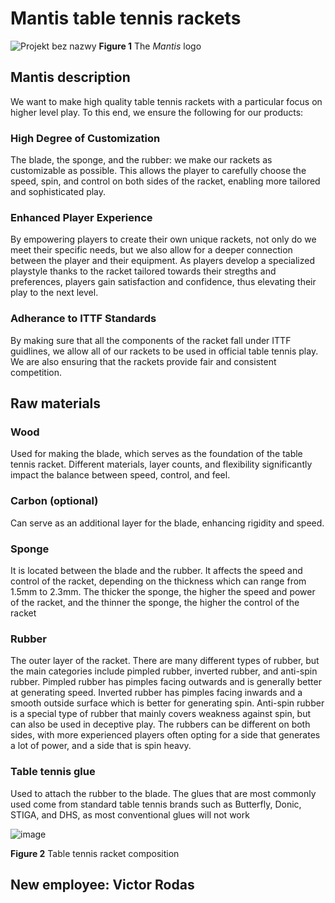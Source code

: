 # Mantis table tennis rackets

![Projekt bez nazwy](https://github.com/AntGra25/unit3-CS24/assets/142757981/58c58c9f-8682-41ad-bfde-d1c91bd507fe)
**Figure 1** The *Mantis* logo

## Mantis description
We want to make high quality table tennis rackets with a particular focus on higher level play. To this end, we ensure the following for our products:

### High Degree of Customization
The blade, the sponge, and the rubber: we make our rackets as customizable as possible. This allows the player to carefully choose the speed, spin, and control on both sides of the racket, enabling more tailored and sophisticated play.

### Enhanced Player Experience
By empowering players to create their own unique rackets, not only do we meet their specific needs, but we also allow for a deeper connection between the player and their equipment. As players develop a specialized playstyle thanks to the racket tailored towards their stregths and preferences, players gain satisfaction and confidence, thus elevating their play to the next level.

### Adherance to ITTF Standards
By making sure that all the components of the racket fall under ITTF guidlines, we allow all of our rackets to be used in official table tennis play. We are also ensuring that the rackets provide fair and consistent competition.


## Raw materials
### Wood
Used for making the blade, which serves as the foundation of the table tennis racket. Different materials, layer counts, and flexibility significantly impact the balance between speed, control, and feel.

### Carbon (optional)
Can serve as an additional layer for the blade, enhancing rigidity and speed.

### Sponge
It is located between the blade and the rubber. It affects the speed and control of the racket, depending on the thickness which can range from 1.5mm to 2.3mm. The thicker the sponge, the higher the speed and power of the racket, and the thinner the sponge, the higher the control of the racket

### Rubber
The outer layer of the racket. There are many different types of rubber, but the main categories include pimpled rubber, inverted rubber, and anti-spin rubber. Pimpled rubber has pimples facing outwards and is generally better at generating speed. Inverted rubber has pimples facing inwards and a smooth outside surface which is better for generating spin. Anti-spin rubber is a special type of rubber that mainly covers weakness against spin, but can also be used in deceptive play. The rubbers can be different on both sides, with more experienced players often opting for a side that generates a lot of power, and a side that is spin heavy.

### Table tennis glue
Used to attach the rubber to the blade. The glues that are most commonly used come from standard table tennis brands such as Butterfly, Donic, STIGA, and DHS, as most conventional glues will not work




![image](https://github.com/AntGra25/unit3-CS24/assets/142757981/543b8394-eda9-4e99-93b9-59e504acad9a)

**Figure 2** Table tennis racket composition

## New employee: Victor Rodas
